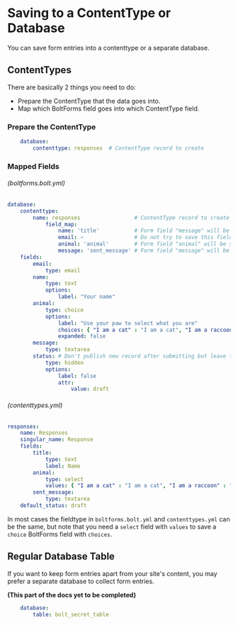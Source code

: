 Saving to a ContentType or Database
==============
You can save form entries into a contenttype or a separate database.

## ContentTypes

There are basically 2 things you need to do:

- Prepare the ContentType that the data goes into.
- Map which BoltForms field goes into which ContentType field.

### Prepare the ContentType

```yaml
    database:
        contenttype: responses  # ContentType record to create
```

### Mapped Fields

###### (boltforms.bolt.yml)

```yaml
database:
    contenttype:
        name: responses                 # ContentType record to create
            field_map:
                name: 'title'           # Form field "message" will be saved to the ContentType field "title"
                email: ~                # Do not try to save this field to the ContentType
                animal: 'animal'        # Form field "animal" will be saved to the ContentType field "animal"
                message: 'sent_message' # Form field "message" will be saved to the ContentType field "sent_message"
    fields:
        email:
            type: email
        name:
            type: text
            options:
                label: "Your name"
        animal:
            type: choice
            options:
                label: "Use your paw to select what you are"
                choices: { "I am a cat" : "I am a cat", "I am a raccoon" : "I am a raccoon", "I am a Koala" : "I am a Koala" }
                expanded: false
        message:
            type: textarea
        status: # Don't publish new record after submitting but leave that to the editor
            type: hidden
            options:
                label: false
                attr:
                    value: draft
```

###### (contenttypes.yml)

```yaml
responses:
    name: Responses
    singular_name: Response
    fields:
        title:
            type: text
            label: Name
        animal:
            type: select
            values: { "I am a cat" : "I am a cat", "I am a raccoon" : "I am a raccoon", "I am a Koala" : "I am a Koala" }
        sent_message:
            type: textarea
    default_status: draft
```


In most cases the fieldtype in `boltforms.bolt.yml` and `contenttypes.yml` can be the same, but note that you need a `select` field with `values` to save a `choice` BoltForms field with `choices`.

## Regular Database Table

If you want to keep form entries apart from your site's content, you may prefer a separate database to collect form entries.

**(This part of the docs yet to be completed)**

```yaml
    database:
        table: bolt_secret_table
```
